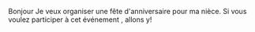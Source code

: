 Bonjour 
Je veux organiser une fête d'anniversaire pour ma nièce.
Si vous voulez participer à cet événement , allons y!

